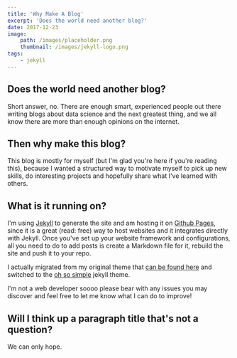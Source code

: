 ```yaml
---
title: 'Why Make A Blog'
excerpt: 'Does the world need another blog?'
date: 2017-12-23
image:
    path: /images/placeholder.png
    thumbnail: /images/jekyll-logo.png
tags:
    - jekyll
---
```


## Does the world need another blog?

Short answer, no. There are enough smart, experienced people out there writing blogs about data science and the next greatest thing, and we all know there are more than enough opinions on the internet.

## Then why make this blog?

This blog is mostly for myself (but I'm glad you're here if you're reading this), because I wanted a structured way to motivate myself to pick up new skills, do interesting projects and hopefully share what I've learned with others.

## What is it running on?

I'm using [Jekyll](https://jekyllrb.com/) to generate the site and am hosting it on [Github Pages](https://pages.github.com/), since it is a great (read: free) way to host websites and it integrates directly with Jekyll. Once you've set up your website framework and configurations, all you need to do to add posts is create a Markdown file for it, rebuild the site and push it to your repo.

I actually migrated from my original theme that [can be found here](https://github.com/kaeyleo/jekyll-theme-H2O) and switched to the [oh so simple](https://github.com/mmistakes/so-simple-theme) jekyll theme.

I'm not a web developer soooo please bear with any issues you may discover and feel free to let me know what I can do to improve!

## Will I think up a paragraph title that's not a question?

We can only hope.
